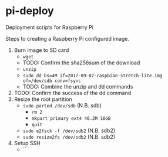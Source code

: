 # pi-deploy
Deployment scripts for Raspberry Pi

Steps to creating a Raspberry Pi configured image.

1. Burn image to SD card
   * `wget`
   * TODO: Confirm the sha256sum of the download 
   * `unzip`
   * `sudo dd bs=4M if=2017-09-07-raspbian-stretch-lite.img of=/dev/sdb conv=fsync`
   * TODO: Combine the unzip and dd commands
2. TODO: Confirm the success of the dd command
3. Resize the root partition
   * `sudo parted /dev/sdb` (N.B. sdb)
     * `rm 2`
     * `mkpart primary ext4 40.2M 16GB`
     * `quit`
   * `sudo e2fsck -f /dev/sdb2` (N.B. sdb2)
   * `sudo resize2fs /dev/sdb2` (N.B. sdb2)
4. Setup SSH
   * ``
